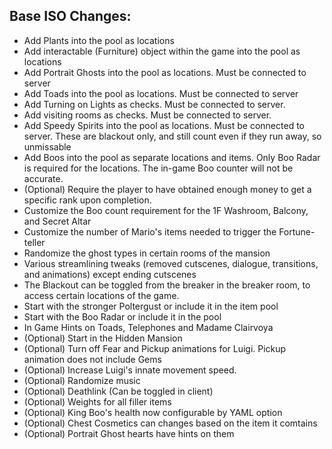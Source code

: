 ## Base ISO Changes:
- Add Plants into the pool as locations
- Add interactable (Furniture) object within the game into the pool as locations
- Add Portrait Ghosts into the pool as locations. Must be connected to server
- Add Toads into the pool as locations. Must be connected to server
- Add Turning on Lights as checks. Must be connected to server.
- Add visiting rooms as checks. Must be connected to server.
- Add Speedy Spirits into the pool as locations. Must be connected to server. These are blackout only, and still count even if they run away, so unmissable
- Add Boos into the pool as separate locations and items. Only Boo Radar is required for the locations. The in-game Boo counter will not be accurate. 
- (Optional) Require the player to have obtained enough money to get a specific rank upon completion.
- Customize the Boo count requirement for the 1F Washroom, Balcony, and Secret Altar
- Customize the number of Mario's items needed to trigger the Fortune-teller
- Randomize the ghost types in certain rooms of the mansion
- Various streamlining tweaks (removed cutscenes, dialogue, transitions, and animations) except ending cutscenes
- The Blackout can be toggled from the breaker in the breaker room, to access certain locations of the game.
- Start with the stronger Poltergust or include it in the item pool
- Start with the Boo Radar or include it in the pool
- In Game Hints on Toads, Telephones and Madame Clairvoya
- (Optional) Start in the Hidden Mansion
- (Optional) Turn off Fear and Pickup animations for Luigi. Pickup animation does not include Gems
- (Optional) Increase Luigi's innate movement speed.
- (Optional) Randomize music
- (Optional) Deathlink (Can be toggled in client)
- (Optional) Weights for all filler items
- (Optional) King Boo's health now configurable by YAML option
- (Optional) Chest Cosmetics can changes based on the item it comtains
- (Optional) Portrait Ghost hearts have hints on them
